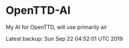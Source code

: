 # OpenTTD-AI
My AI for OpenTTD, will use primarily air

Latest backup: Sun Sep 22 04:52:01 UTC 2019
